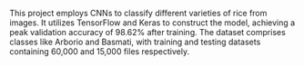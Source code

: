 This project employs CNNs to classify different varieties of rice from images. It utilizes TensorFlow and Keras to construct the model, achieving a peak validation accuracy of 98.62% after training. The dataset comprises classes like Arborio and Basmati, with training and testing datasets containing 60,000 and 15,000 files respectively.
